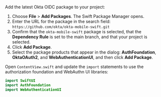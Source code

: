 Add the latest Okta OIDC package to your project:

1. Choose **File** > **Add Packages**. The Swift Package Manager opens.
1. Enter the URL for the package in the search field:
`https://github.com/okta/okta-mobile-swift.git`
1. Confirm that the `okta-mobile-swift` package is selected, that the **Dependency Rule** is set to the main branch, and that your project is selected.
1. Click **Add Package**.
1. Select the package products that appear in the dialog: **AuthFoundation**, **OktaOAuth2**, and **WebAuthenticationUI**, and then click **Add Package**.

Open `ContentView.swift` and update the `import` statements to use the authorization foundation and WebAuthn UI libraries:

```swift
import SwiftUI
import AuthFoundation
import WebAuthenticationUI
```
